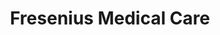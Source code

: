 ---
layout: firm_page
title: "Fresenius Medical Care"
id: "freseniusmedicalcare.com"
permalink: "/freseniusmedicalcarefreseniusmedicalcare.com/"
website: "https://www.freseniusmedicalcare.com"
offices: "Bad Homburg (Germany), Lexington (United States), Waltham (United States)"
investment_stages: "Series A, Series B"
portfolio_companies: ""
portfolio_link: ""
investment_markets: "Biotechnology, Health Care, Medical Device"
founded_year: "1912"
description: "Fresenius Medical Care is the world’s leading provider of dialysis products and services. The company offers a wide range of products and services for people with chronic kidney failure."
linkedin: "https://www.linkedin.com/company/freseniusmedicalcare/"
twitter: "https://twitter.com/fmcna?lang=en"
instagram: ""
team_page: ""
investor_type: ""
crunchbase: "https://www.crunchbase.com/organization/fresenius-medical-care"
pitchbook: ""

# SEO Optimization
meta_title: "Fresenius Medical Care - VC Firm - projectstartups.com"
meta_description: "Fresenius Medical Care, Fresenius Medical Care is the world’s leading provider of dialysis products and services. The company offers a wide range of products and services for..."
meta_keywords: "Fresenius Medical Care, Biotechnology, Health Care, Medical Device, VC firm, venture capital, startup investor, projectstartups.com"
canonical_url: "https://vc.projectstartups.com/freseniusmedicalcarefreseniusmedicalcare.com/"
---